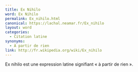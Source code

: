 ```yaml
---
title: Ex Nihilo
word: Ex Nihilo
permalink: Ex_nihilo.html
canonical: https://lachal.neamar.fr/Ex_nihilo
layout: word
categories:
  - Citation latine
synonyms:
  - À partir de rien
link: http://fr.wikipedia.org/wiki/Ex_nihilo
---
```


Ex nihilo est une expression latine signifiant « à partir de rien ».

